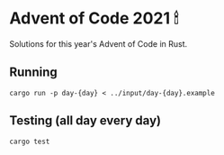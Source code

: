 # Advent of Code 2021 🕯

Solutions for this year's Advent of Code in Rust.

## Running

```
cargo run -p day-{day} < ../input/day-{day}.example
```

## Testing (all day every day)
```
cargo test
```
